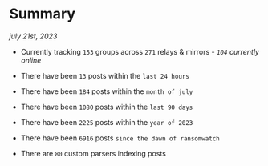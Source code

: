 
# Summary
_july 21st, 2023_

- Currently tracking `153` groups across `271` relays & mirrors - _`104` currently online_

- There have been `13` posts within the `last 24 hours`

- There have been `184` posts within the `month of july`

- There have been `1080` posts within the `last 90 days`

- There have been `2225` posts within the `year of 2023`

- There have been `6916` posts `since the dawn of ransomwatch`

- There are `80` custom parsers indexing posts
